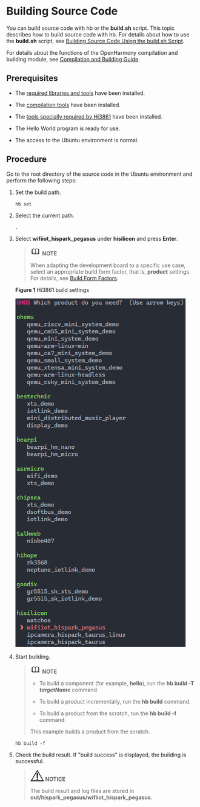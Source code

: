 # Building Source Code


You can build source code with hb or the **build.sh** script. This topic describes how to build source code with hb. For details about how to use the **build.sh** script, see [Building Source Code Using the build.sh Script](quickstart-pkg-common-build.md).


For details about the functions of the OpenHarmony compilation and building module, see [Compilation and Building Guide](../subsystems/subsys-build-all.md).


## Prerequisites

- The [required libraries and tools](quickstart-pkg-install-package.md) have been installed.

- The [compilation tools](quickstart-pkg-install-tool.md) have been installed.

- The [tools specially required by Hi3861](quickstart-pkg-3861-tool.md) have been installed.

- The Hello World program is ready for use.

- The access to the Ubuntu environment is normal.


## Procedure

Go to the root directory of the source code in the Ubuntu environment and perform the following steps:

1. Set the build path.
   
   ```
   hb set
   ```

2. Select the current path.
   
   ```
   .
   ```

3. Select **wifiiot_hispark_pegasus** under **hisilicon** and press **Enter**.
   > ![icon-note.gif](public_sys-resources/icon-note.gif) **NOTE**
   >
   > When adapting the development board to a specific use case, select an appropriate build form factor, that is, **product** settings. For details, see [Build Form Factors](quickstart-appendix-compiledform.md).

   **Figure 1** Hi3861 build settings 

   ![quickstart-lite-3861-build](figures/quickstart-lite-3861-build.png)

4. Start building.
   > ![icon-note.gif](public_sys-resources/icon-note.gif) **NOTE**
   > - To build a component (for example, **hello**), run the **hb build -T *targetName*** command.
   > 
   > - To build a product incrementally, run the **hb build** command.
   > 
   > - To build a product from the scratch, run the **hb build -f** command.
   > 
   > This example builds a product from the scratch.

   
   ```
   hb build -f
   ```

5. Check the build result. If "build success" is displayed, the building is successful.
   > ![icon-notice.gif](public_sys-resources/icon-notice.gif) **NOTICE**
   >
   > The build result and log files are stored in **out/hispark_pegasus/wifiiot_hispark_pegasus**.

